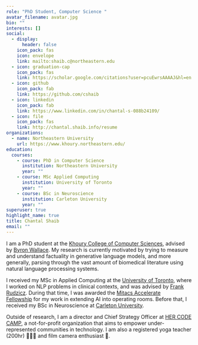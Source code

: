 ```yaml
---
role: "PhD Student, Computer Science "
avatar_filename: avatar.jpg
bio: ""
interests: []
social:
  - display:
      header: false
    icon_pack: fas
    icon: envelope
    link: mailto:shaib.c@northeastern.edu
  - icon: graduation-cap
    icon_pack: fas
    link: https://scholar.google.com/citations?user=pcuEwrsAAAAJ&hl=en
  - icon: github
    icon_pack: fab
    link: https://github.com/cshaib
  - icon: linkedin
    icon_pack: fab
    link: https://www.linkedin.com/in/chantal-s-088b24109/
  - icon: file
    icon_pack: fas
    link: http://chantal.shaib.info/resume 
organizations:
  - name: Northeastern University
    url: https://www.khoury.northeastern.edu/
education:
  courses:
    - course: PhD in Computer Science
      institution: Northeastern University
      year: ""
    - course: MSc Applied Computing
      institution: University of Toronto
      year: ""
    - course: BSc in Neuroscience
      institution: Carleton University
      year: ""
superuser: true
highlight_name: true
title: Chantal Shaib
email: ""
---
```

I am a PhD student at the [Khoury College of Computer Sciences](https://www.khoury.northeastern.edu/), advised by [Byron Wallace](https://www.byronwallace.com/). My research is currently motivated by trying to measure and understand factuality in generative language models, and more generally, parsing through the vast amount of biomedical literature using natural language processing systems.

I received my MSc in Applied Computing at the [University of Toronto](https://mscac.utoronto.ca/), where I worked on NLP problems in clinical contexts, and was advised by [Frank Rudzicz](http://www.cs.toronto.edu/~frank/). During that time, I was awarded the [Mitacs Accelerate Fellowship](https://www.mitacs.ca/en/programs/accelerate/fellowship) for my work in extending AI into operating rooms. Before that, I received my BSc in Neuroscience at [Carleton University](https://carleton.ca/neuroscience/).

Outside of research, I am a director and Chief Strategy Officer at [HER CODE CAMP](http://hercodecamp.com/), a not-for-profit organization that aims to empower under-represented communities in technology. I am also a registered yoga teacher (200hr) 🧘🏻‍♀️ and film camera enthusiast 📸.
